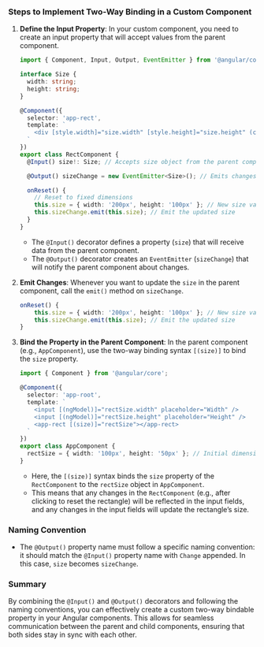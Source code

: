 ### Steps to Implement Two-Way Binding in a Custom Component

1. **Define the Input Property**:
   In your custom component, you need to create an input property that will accept values from the parent component.

   ```typescript
   import { Component, Input, Output, EventEmitter } from '@angular/core';

   interface Size {
     width: string;
     height: string;
   }

   @Component({
     selector: 'app-rect',
     template: `
       <div [style.width]="size.width" [style.height]="size.height" (click)="onReset()"></div>
     `
   })
   export class RectComponent {
     @Input() size!: Size; // Accepts size object from the parent component (required)

     @Output() sizeChange = new EventEmitter<Size>(); // Emits changes to the size

     onReset() {
       // Reset to fixed dimensions
       this.size = { width: '200px', height: '100px' }; // New size values
       this.sizeChange.emit(this.size); // Emit the updated size
     }
   }
   ```

   - The `@Input()` decorator defines a property (`size`) that will receive data from the parent component.
   - The `@Output()` decorator creates an `EventEmitter` (`sizeChange`) that will notify the parent component about changes.

2. **Emit Changes**:
   Whenever you want to update the `size` in the parent component, call the `emit()` method on `sizeChange`.

   ```typescript
   onReset() {
       this.size = { width: '200px', height: '100px' }; // New size values
       this.sizeChange.emit(this.size); // Emit the updated size
   }
   ```

3. **Bind the Property in the Parent Component**:
   In the parent component (e.g., `AppComponent`), use the two-way binding syntax `[(size)]` to bind the `size` property.

   ```typescript
   import { Component } from '@angular/core';

   @Component({
     selector: 'app-root',
     template: `
       <input [(ngModel)]="rectSize.width" placeholder="Width" />
       <input [(ngModel)]="rectSize.height" placeholder="Height" />
       <app-rect [(size)]="rectSize"></app-rect>
     `
   })
   export class AppComponent {
     rectSize = { width: '100px', height: '50px' }; // Initial dimensions
   }
   ```

   - Here, the `[(size)]` syntax binds the `size` property of the `RectComponent` to the `rectSize` object in `AppComponent`.
   - This means that any changes in the `RectComponent` (e.g., after clicking to reset the rectangle) will be reflected in the input fields, and any changes in the input fields will update the rectangle’s size.

### Naming Convention
- The `@Output()` property name must follow a specific naming convention: it should match the `@Input()` property name with `Change` appended. In this case, `size` becomes `sizeChange`.

### Summary
By combining the `@Input()` and `@Output()` decorators and following the naming conventions, you can effectively create a custom two-way bindable property in your Angular components. This allows for seamless communication between the parent and child components, ensuring that both sides stay in sync with each other.
